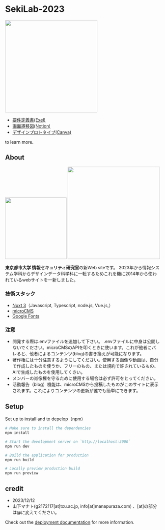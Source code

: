 # SekiLab-2023
<img src="https://github.com/ManatoYamashita/sekilab/assets/95745485/2759cf6f-ffb6-4b9d-a4d0-4bdca7a8b0d7" width="300" />

* [要件定義書(Exel)](https://1drv.ms/x/s!AruScVw9sB9O5D9dQ_PdhAIP56h9?e=VYmnix)
* [画面遷移図(Notion)](https://tcu-yamamana.notion.site/seki-lab-New-website-c2f137c1e5a647aaabeed47c67276792?pvs=4)
* [デザインプロトタイプ(Canva)](https://www.canva.com/design/DAFx-TRbjlg/IDxJPlY5_zL0MiiZagXpEw/view?utm_content=DAFx-TRbjlg&utm_campaign=designshare&utm_medium=link&utm_source=editor)

to learn more.

## About

<img src="https://github.com/ManatoYamashita/sekilab/assets/95745485/860bced5-217e-4830-8d16-6142ca9f9f94" width="200"  />

<img src="https://github.com/ManatoYamashita/sekilab/assets/95745485/31658ae7-8ccc-4173-9ad6-fc04ded04067" width="300" />

**東京都市大学 情報セキュリティ研究室**の新Web siteです。
2023年から情報システム学科からデザインデータ科学科に一転するためこれを機に2014年から使われているwebサイトを一新しました。

### 技術スタック

* [Nuxt 3](https://nuxt.com/docs/getting-started/introduction)（Javascript, Typescript, node.js, Vue.js,）
* [microCMS](https://microcms.io)
* [Google Fonts](https://fonts.google.com)

### 注意

* 開発する際は.envファイルを追加して下さい。
  .envファイルに中身は公開しないでください。microCMSのAPIを叩くときに使います。これが他者にバレると、他者によるコンテンツ(blog)の書き換えが可能になります。
* 著作権には十分注意するようにしてください。使用する画像や動画は、自分で作成したものを使うか、フリーのもの、または規約で許されているもの、AIで生成したものを使用してくさい。
* メンバーの肖像権を守るために使用する場合は必ず許可をとってください。
* 活動報告（blog）機能は、microCMSから投稿したものがこのサイトに表示されます。これによりコンテンツの更新が誰でも簡単にできます。

## Setup

Set up to install and to depelop（npm）

```bash
# Make sure to install the dependencies
npm install

# Start the development server on `http://localhost:3000`
npm run dev

# Build the application for production
npm run build

# Locally preview production build
npm run preview
```

## credit
* 2023/12/12
* 山下マナト(g2172117[at]tcu.ac.jp, info[at]manapuraza.com) 、[at]の部分は@に変えてください。

Check out the [deployment documentation](https://nuxt.com/docs/getting-started/deployment) for more information.
